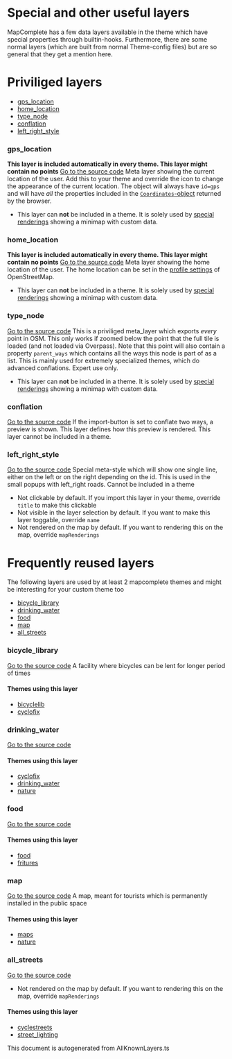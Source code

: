 

 Special and other useful layers 
=================================

 MapComplete has a few data layers available in the theme which have special properties through builtin-hooks. Furthermore, there are some normal layers (which are built from normal Theme-config files) but are so general that they get a mention here. 

 Priviliged layers 
===================

 

  - [gps_location](#gps_location)
  - [home_location](#home_location)
  - [type_node](#type_node)
  - [conflation](#conflation)
  - [left_right_style](#left_right_style)
 

### gps_location 

 **This layer is included automatically in every theme. This layer might contain no points** [Go to the source code](../assets/layers/gps_location/gps_location.json) Meta layer showing the current location of the user. Add this to your theme and override the icon to change the appearance of the current location. The object will always have `id=gps` and will have _all_ the properties included in the [`Coordinates`-object](https://developer.mozilla.org/en-US/docs/Web/API/GeolocationCoordinates) returned by the browser. 

  - This layer can **not** be included in a theme. It is solely used by [special renderings](SpecialRenderings.md) showing a minimap with custom data.
 

### home_location 

 **This layer is included automatically in every theme. This layer might contain no points** [Go to the source code](../assets/layers/home_location/home_location.json) Meta layer showing the home location of the user. The home location can be set in the [profile settings](https://www.openstreetmap.org/profile/edit) of OpenStreetMap. 

  - This layer can **not** be included in a theme. It is solely used by [special renderings](SpecialRenderings.md) showing a minimap with custom data.
 

### type_node 

 [Go to the source code](../assets/layers/type_node/type_node.json) This is a priviliged meta_layer which exports _every_ point in OSM. This only works if zoomed below the point that the full tile is loaded (and not loaded via Overpass). Note that this point will also contain a property `parent_ways` which contains all the ways this node is part of as a list. This is mainly used for extremely specialized themes, which do advanced conflations. Expert use only. 

  - This layer can **not** be included in a theme. It is solely used by [special renderings](SpecialRenderings.md) showing a minimap with custom data.
 

### conflation 

 [Go to the source code](../assets/layers/conflation/conflation.json) If the import-button is set to conflate two ways, a preview is shown. This layer defines how this preview is rendered. This layer cannot be included in a theme. 


 

### left_right_style 

 [Go to the source code](../assets/layers/left_right_style/left_right_style.json) Special meta-style which will show one single line, either on the left or on the right depending on the id. This is used in the small popups with left_right roads. Cannot be included in a theme 

  - Not clickable by default. If you import this layer in your theme, override `title` to make this clickable
  - Not visible in the layer selection by default. If you want to make this layer toggable, override `name`
  - Not rendered on the map by default. If you want to rendering this on the map, override `mapRenderings`
 

 Frequently reused layers 
==========================

 The following layers are used by at least 2 mapcomplete themes and might be interesting for your custom theme too 

  - [bicycle_library](#bicycle_library)
  - [drinking_water](#drinking_water)
  - [food](#food)
  - [map](#map)
  - [all_streets](#all_streets)
 

### bicycle_library 

 [Go to the source code](../assets/layers/bicycle_library/bicycle_library.json) A facility where bicycles can be lent for longer period of times 


 

#### Themes using this layer 

 

  - [bicyclelib](https://mapcomplete.osm.be/bicyclelib)
  - [cyclofix](https://mapcomplete.osm.be/cyclofix)
 

### drinking_water 

 [Go to the source code](../assets/layers/drinking_water/drinking_water.json) 


 

#### Themes using this layer 

 

  - [cyclofix](https://mapcomplete.osm.be/cyclofix)
  - [drinking_water](https://mapcomplete.osm.be/drinking_water)
  - [nature](https://mapcomplete.osm.be/nature)
 

### food 

 [Go to the source code](../assets/layers/food/food.json) 


 

#### Themes using this layer 

 

  - [food](https://mapcomplete.osm.be/food)
  - [fritures](https://mapcomplete.osm.be/fritures)
 

### map 

 [Go to the source code](../assets/layers/map/map.json) A map, meant for tourists which is permanently installed in the public space 


 

#### Themes using this layer 

 

  - [maps](https://mapcomplete.osm.be/maps)
  - [nature](https://mapcomplete.osm.be/nature)
 

### all_streets 

 [Go to the source code](../assets/layers/all_streets/all_streets.json) 

  - Not rendered on the map by default. If you want to rendering this on the map, override `mapRenderings`
 

#### Themes using this layer 

 

  - [cyclestreets](https://mapcomplete.osm.be/cyclestreets)
  - [street_lighting](https://mapcomplete.osm.be/street_lighting)
 

This document is autogenerated from AllKnownLayers.ts